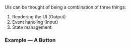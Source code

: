 UIs can be thought of being a combination of three things:
1. Rendering the UI (Output)
2. Event handling (Input)
3. State management.

### Example — A Button
